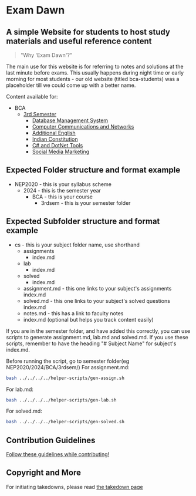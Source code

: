# Exam Dawn

## A simple Website for students to host study materials and useful reference content

> "Why 'Exam Dawn'?"

The main use for this website is for referring to notes and solutions at the last minute before exams. This usually happens during night time or early morning for most students - our old website (titled bca-students) was a placeholder till we could come up with a better name.

Content available for:
- BCA
    - [3rd Semester](NEP2020/2024/BCA/3rdsem/index.md)
        - [Database Management System](NEP2020/2024/BCA/3rdsem/dbms/index.md)
        - [Computer Communications and Networks](NEP2020/2024/BCA/3rdsem/ccn/index.md)
        - [Additional English](NEP2020/2024/BCA/3rdsem/addEng/index.md)
        - [Indian Constitution](NEP2020/2024/BCA/3rdsem/ic/index.md)
        - [C# and DotNet Tools](NEP2020/2024/BCA/3rdsem/cs/index.md)
        - [Social Media Marketing](NEP2020/2024/BCA/3rdsem/smm/index.md)

## Expected Folder structure and format example
- NEP2020 - this is your syllabus scheme
    - 2024 - this is the semester year
        - BCA - this is your course
            - 3rdsem - this is your semester folder

## Expected Subfolder structure and format example
- cs - this is your subject folder name, use shorthand
    - assignments
        - index.md
    - lab
        - index.md
    - solved
        - index.md
    - assignment.md - this one links to your subject's assignments index.md
    - solved.md - this one links to your subject's solved questions index.md
    - notes.md - this has a link to faculty notes
    - index.md (optional but helps you track content easily)


If you are in the semester folder, and have added this correctly, you can use scripts to generate assignment.md, lab.md and solved.md. If you use these scripts, remember to have the heading "\# Subject Name" for subject's index.md.

Before running the script, go to semester folder(eg NEP2020/2024/BCA/3rdsem/)
For assignment.md:
```bash
bash ../../../../helper-scripts/gen-assign.sh
```

For lab.md:
```bash
bash ../../../../helper-scripts/gen-lab.sh
```

For solved.md:
```bash
bash ../../../../helper-scripts/gen-solved.sh
```

## Contribution Guidelines
[Follow these guidelines while contributing!](https://github.com/examdawn/content/blob/contents/.github/CONTRIBUTING.md)

## Copyright and More
For initiating takedowns, please read [the takedown page](takedown.md)

